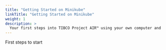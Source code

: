 ```yaml
---
title: "Getting Started on Minikube"
linkTitle: "Getting Started on Minikube"
weight: 1
description: >
  Your first steps into TIBCO Project AIR™ using your own computer and Minikube as environment.
---
```


First steps to start